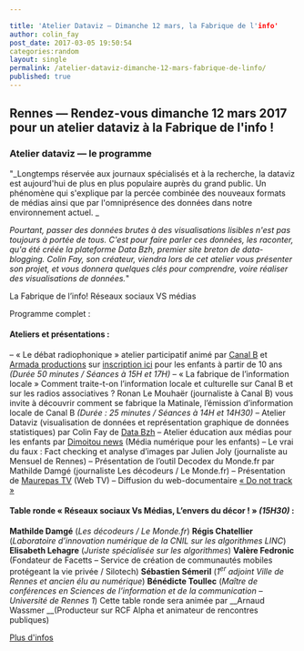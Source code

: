 ```yaml
---

title: 'Atelier Dataviz — Dimanche 12 mars, la Fabrique de l'info'
author: colin_fay
post_date: 2017-03-05 19:50:54
categories:random
layout: single
permalink: /atelier-dataviz-dimanche-12-mars-fabrique-de-linfo/
published: true
---
```

## Rennes — Rendez-vous dimanche 12 mars 2017 pour un atelier dataviz à la Fabrique de l'info ! <!--more-->
### Atelier dataviz — le programme
"_Longtemps réservée aux journaux spécialisés et à la recherche, la dataviz est aujourd'hui de plus en plus populaire auprès du grand public. Un phénomène qui s'explique par la percée combinée des nouveaux formats de médias ainsi que par l'omniprésence des données dans notre environnement actuel. _

_Pourtant, passer des données brutes à des visualisations lisibles n'est pas toujours à portée de tous. C'est pour faire parler ces données, les raconter, qu'a été créée la plateforme Data Bzh, premier site breton de data-blogging. Colin Fay, son créateur, viendra lors de cet atelier vous présenter son projet, et vous donnera quelques clés pour comprendre, voire réaliser des visualisations de données._"

La Fabrique de l’info! Réseaux sociaux VS médias

Programme complet :

#### __Ateliers et présentations :__

– « Le débat radiophonique » atelier participatif animé par <a href="http://www.canalb.fr/">Canal B</a> et <a href="http://www.armada-productions.com/">Armada productions</a> sur <a href="https://docs.google.com/spreadsheets/d/1GCRjBwe2GgLGCz6yrypXDolZJuokaycwW3ptjt2JRjE/edit?usp=sharing">inscription ici</a> pour les enfants à partir de 10 ans _(Durée 50 minutes / Séances à 15H et 17H)_
– « La fabrique de l’information locale » Comment traite-t-on l’information locale et culturelle sur Canal B et sur les radios associatives ? Ronan Le Mouhaër (journaliste à Canal B) vous invite à découvrir comment se fabrique la Matinale, l’émission d’information locale de Canal B _(Durée : 25 minutes / Séances à 14H et 14H30)_
– Atelier Dataviz (visualisation de données et représentation graphique de données statistiques) par Colin Fay de <a href="http://data-bzh.fr/">Data Bzh</a>
– Atelier éducation aux médias pour les enfants par <a href="https://dimoitou.ouest-france.fr/">Dimoitou news</a> (Média numérique pour les enfants)
– Le vrai du faux : Fact checking et analyse d’images par Julien Joly (journaliste au Mensuel de Rennes)
– Présentation de l’outil Decodex du Monde.fr par Mathilde Damgé (journaliste Les décodeurs / Le Monde.fr)
– Présentation de <a href="https://www.youtube.com/channel/UCwh9RwlxR4cyx7C22oZczeA">Maurepas TV</a> (Web TV)
– Diffusion du web-documentaire <a href="https://donottrack-doc.com/fr/">« Do not track »</a>
#### __Table ronde « Réseaux sociaux Vs Médias, L’envers du décor ! » ___(15H30)___ :__
__Mathilde Damgé__ (_Les décodeurs / Le Monde.fr_)
__Régis Chatellier__ (_Laboratoire d’innovation numérique de la CNIL sur les algorithmes LINC_)
__Elisabeth Lehagre__ (_Juriste spécialisée sur les algorithmes_)
__Valère Fedronic__ (Fondateur de Facetts – Service de création de communautés mobiles protégeant la vie privée / Silotech)
__Sébastien Sémeril__ (_1<sup>er</sup> adjoint Ville de Rennes et ancien élu au numérique_)
__Bénédicte Toullec__ (_Maître de conférences en Sciences de l’information et de la communication – Université de Rennes 1_)
Cette table ronde sera animée par __Arnaud Wassmer __(Producteur sur RCF Alpha et animateur de rencontres publiques)

<a href="http://www.asso-bug.org/2017/02/10/fabrique-de-linfo-reseaux-sociaux-vs-medias/">Plus d'infos </a>
